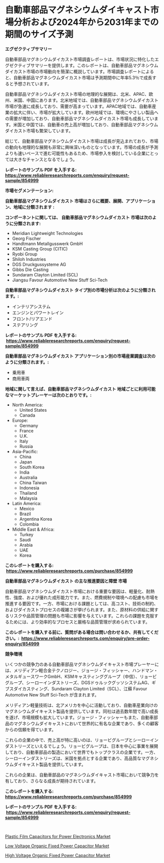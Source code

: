 <p><h1>自動車部品マグネシウムダイキャスト市場分析および2024年から2031年までの期間のサイズ予測</h1></p><p><strong>エグゼクティブサマリー</strong></p>
<p><p>自動車部品マグネシウムダイカスト市場調査レポートは、市場状況に特化したエグゼクティブサマリーを提供します。このレポートは、自動車部品マグネシウムダイカスト市場の市場動向を簡潔に概説しています。市場調査レポートによると、自動車部品マグネシウムダイカスト市場は予測期間中に年率5.3％で成長すると予想されています。</p><p>自動車部品マグネシウムダイカスト市場の地理的な展開は、北米、APAC、欧州、米国、中国にあります。北米地域では、自動車部品マグネシウムダイカスト市場が急速に成長しており、需要が高まっています。APAC地域では、自動車産業の拡大に伴い、市場が拡大しています。欧州地域では、環境にやさしい製品への需要が増加しており、自動車部品マグネシウムダイカスト市場も成長しています。米国と中国では、自動車の売上高が増加しており、自動車部品マグネシウムダイカスト市場も繁栄しています。</p><p>総じて、自動車部品マグネシウムダイカスト市場は成長が見込まれており、市場の動向も地理的な展開も非常に興味深いものとなっています。市場の成長が予測よりも速いペースで進む可能性もあるため、市場参入を検討している企業にとっては大きなチャンスとなるでしょう。</p></p>
<p><strong>レポートのサンプル PDF を入手する: <a href="https://www.reliableresearchreports.com/enquiry/request-sample/854999">https://www.reliableresearchreports.com/enquiry/request-sample/854999</a></strong></p>
<p><strong>市場セグメンテーション:</strong></p>
<p><strong> 自動車部品マグネシウムダイカスト 市場はさらに概要、展開、アプリケーション、地域に分類されます :</strong></p>
<p><strong>コンポーネントに関しては、 自動車部品マグネシウムダイカスト 市場は次のように分類されます: &nbsp;</strong></p>
<p><ul><li>Meridian Lightweight Technologies</li><li>Georg Fischer</li><li>Handtmann Metallgusswerk GmbH</li><li>KSM Casting Group (CITIC)</li><li>Ryobi Group</li><li>Shiloh Industries</li><li>DGS Druckgussysteme AG</li><li>Gibbs Die Casting</li><li>Sundaram Clayton Limited (SCL)</li><li>Jiangsu Favour Automotive New Stuff Sci-Tech</li></ul></p>
<p><strong> 自動車部品マグネシウムダイカスト タイプ別の市場分析は次のように分類されます。:</strong></p>
<p><ul><li>インテリアシステム</li><li>エンジンとパワートレイン</li><li>フロント/リアエンド</li><li>ステアリング</li></ul></p>
<p><strong>レポートのサンプル PDF を入手する: &nbsp;<a href="https://www.reliableresearchreports.com/enquiry/request-sample/854999">https://www.reliableresearchreports.com/enquiry/request-sample/854999</a></strong></p>
<p><strong> 自動車部品マグネシウムダイカスト アプリケーション別の市場産業調査は次のように分類されます。:</strong></p>
<p><ul><li>乗用車</li><li>商用車両</li></ul></p>
<p><strong>地域に関して言えば、自動車部品マグネシウムダイカスト 地域ごとに利用可能なマーケットプレーヤーは次のとおりです。:</strong></p>
<p><ul>
    <li>
        North America:
        <ul>
            <li>United States</li>
            <li>Canada</li>
        </ul>
    </li>
    <li>
        Europe:
        <ul>
            <li>Germany</li>
            <li>France</li>
            <li>U.K.</li>
            <li>Italy</li>
            <li>Russia</li>
        </ul>
    </li>
    <li>
        Asia-Pacific:
        <ul>
            <li>China</li>
            <li>Japan</li>
            <li>South Korea</li>
            <li>India</li>
            <li>Australia</li>
            <li>China Taiwan</li>
            <li>Indonesia</li>
            <li>Thailand</li>
            <li>Malaysia</li>
        </ul>
    </li>
    <li>
        Latin America:
        <ul>
            <li>Mexico</li>
            <li>Brazil</li>
            <li>Argentina Korea</li>
            <li>Colombia</li>
        </ul>
    </li>
    <li>
        Middle East & Africa:
        <ul>
            <li>Turkey</li>
            <li>Saudi</li>
            <li>Arabia</li>
            <li>UAE</li>
            <li>Korea</li>
        </ul>
    </li>
    </ul></p>
<p><strong>このレポートを購入する: &nbsp;<a href="https://www.reliableresearchreports.com/purchase/854999">https://www.reliableresearchreports.com/purchase/854999</a></strong></p>
<p><strong>自動車部品マグネシウムダイカスト の主な推進要因と障壁 市場</strong></p>
<p><p>自動車部品マグネシウムダイカスト市場における重要な要因は、軽量化、耐熱性、強度、および優れた成形能力です。また、燃費規制や環境への配慮も市場を推進する要因です。一方、市場における課題としては、高コスト、技術の制約、およびダイカストプロセスの複雑さが挙げられます。また、原材料の供給に関するリスクや品質管理の問題も市場に影響を与えています。これらの課題を克服するためには、より効率的なプロセスと厳格な品質管理が求められています。</p></p>
<p><strong>このレポートを購入する前に、質問がある場合は問い合わせるか、共有してください。:&nbsp; <a href="https://www.reliableresearchreports.com/enquiry/pre-order-enquiry/854999">https://www.reliableresearchreports.com/enquiry/pre-order-enquiry/854999</a></strong></p>
<p><strong>競争環境</strong></p>
<p><p>いくつかの競争力のある自動車部品マグネシウムダイキャスト市場プレーヤーには、メリディアン軽合金テクノロジー、ジョージ・フィッシャー、ハンドマン・メタルギュースワークGmbH、KSMキャスティンググループ（中信）、リョービグループ、シーローインダストリーズ、DGSドゥルックグッソシステムAG、ギブスダイカスティング、Sundaram Clayton Limited（SCL）、江蘇 Favour Automotive New Stuff Sci-Tech が含まれます。</p><p>メリディアン軽量技術は、北アメリカを中心に活動しており、自動車産業向けのマグネシウムダイキャスト製品を提供しています。同社は過去数年間で高い成長を遂げ、市場規模も拡大しています。ジョージ・フィッシャーもまた、自動車部品のマグネシウムダイキャストにおいて世界的に有名な企業であり、多くの顧客からの信頼を得ています。</p><p>これらの企業の中で、売上高が特に高いのは、リョービグループとシーローインダストリーズといえるでしょう。リョービグループは、日本を中心に事業を展開しており、自動車部品の製造において世界でもトップクラスの企業です。一方、シーローインダストリーズは、米国を拠点とする企業であり、高品質なマグネシウムダイキャスト製品を提供しています。</p><p>これらの企業は、自動車部品のマグネシウムダイキャスト市場において競争力を有しており、さらなる成長が期待されています。</p></p>
<p><strong>このレポートを購入する: &nbsp; <a href="https://www.reliableresearchreports.com/purchase/854999">https://www.reliableresearchreports.com/purchase/854999</a></strong></p>
<p><strong>レポートのサンプル PDF を入手する: &nbsp;<a href="https://www.reliableresearchreports.com/enquiry/request-sample/854999">https://www.reliableresearchreports.com/enquiry/request-sample/854999</a></strong><strong></strong></p>
<p>&nbsp;</p>
<p><p><a href="https://github.com/khayangel/Market-Research-Report-List-2/blob/main/plastic-film-capacitors-for-power-electronics-market.md">Plastic Film Capacitors for Power Electronics Market</a></p><p><a href="https://github.com/YashRP12/Market-Research-Report-List-4/blob/main/low-voltage-organic-fixed-power-capacitor-market.md">Low Voltage Organic Fixed Power Capacitor Market</a></p><p><a href="https://github.com/Angelnienowdseej3e45z3p8c/Market-Research-Report-List-1/blob/main/high-voltage-organic-fixed-power-capacitor-market.md">High Voltage Organic Fixed Power Capacitor Market</a></p></p>